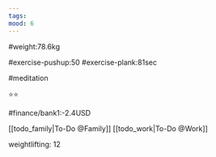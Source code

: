 ```yaml
---
tags: 
mood: 6
---
```


#weight:78.6kg

#exercise-pushup:50
#exercise-plank:81sec

#meditation

⭐⭐

#finance/bank1:-2.4USD

[[todo_family|To-Do @Family]]
[[todo_work|To-Do @Work]]


weightlifting: 12

